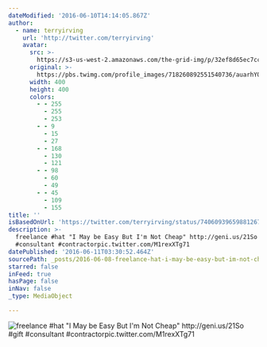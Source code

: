 ```yaml
---
dateModified: '2016-06-10T14:14:05.867Z'
author:
  - name: terryirving
    url: 'http://twitter.com/terryirving'
    avatar:
      src: >-
        https://s3-us-west-2.amazonaws.com/the-grid-img/p/32ef8d65ec7cc38d155716e6c7c6f068039de152.jpg
      original: >-
        https://pbs.twimg.com/profile_images/718260892551540736/auarhYOF_400x400.jpg
      width: 400
      height: 400
      colors:
        - - 255
          - 255
          - 253
        - - 9
          - 15
          - 27
        - - 168
          - 130
          - 121
        - - 98
          - 60
          - 49
        - - 45
          - 109
          - 155
title: ''
isBasedOnUrl: 'https://twitter.com/terryirving/status/740609396598812672'
description: >-
  freelance #hat "I May be Easy But I'm Not Cheap" http://geni.us/21So #gift
  #consultant #contractorpic.twitter.com/M1rexXTg71
datePublished: '2016-06-11T03:30:52.464Z'
sourcePath: _posts/2016-06-08-freelance-hat-i-may-be-easy-but-im-not-cheap-httpgeni.md
starred: false
inFeed: true
hasPage: false
inNav: false
_type: MediaObject

---
```

![freelance #hat "I May be Easy But I'm Not Cheap" http://geni.us/21So #gift #consultant #contractorpic.twitter.com/M1rexXTg71](https://pbs.twimg.com/media/CkcsUfrWUAAoYz7.jpg:large)
